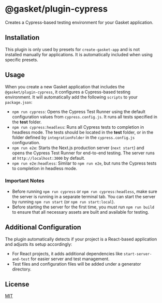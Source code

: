 # @gasket/plugin-cypress

Creates a Cypress-based testing environment for your Gasket application.

## Installation

This plugin is only used by presets for `create-gasket-app` and is not
installed manually for applications. It is automatically included when using
specific presets.

## Usage

When you create a new Gasket application that includes the
`@gasket/plugin-cypress`, it configures a Cypress-based testing environment. It
will automatically add the following `scripts` to your `package.json`:

- `npm run cypress`: Opens the Cypress Test Runner using the default
  configuration values from `cypress.config.js`. It runs all tests specified in
  the **test** folder.
- `npm run cypress:headless`: Runs all Cypress tests to completion in headless
  mode. The tests should be located in the **test** folder, or in the folder
  defined by `integrationFolder` in the `cypress.config.js` configuration.
- `npm run e2e`: Starts the Next.js production server (`next start`) and opens
  the Cypress Test Runner for end-to-end testing. The server runs at
  `http://localhost:3000` by default.
- `npm run e2e:headless`: Similar to `npm run e2e`, but runs the Cypress tests
  to completion in headless mode.

### Important Notes

- Before running `npm run cypress` or `npm run cypress:headless`, make sure the
  server is running in a separate terminal tab. You can start the server by
  running `npm run start` (or `npm run start:local`).
- Before starting the server for the first time, you must run
  `npm run build` to ensure that all necessary assets are built and available
  for testing.

## Additional Configuration

The plugin automatically detects if your project is a React-based application
and adjusts its setup accordingly:

- For React projects, it adds additional dependencies like
  `start-server-and-test` for easier server and test management.
- Test files and configuration files will be added under a generator directory.

## License

[MIT](./LICENSE.md)

